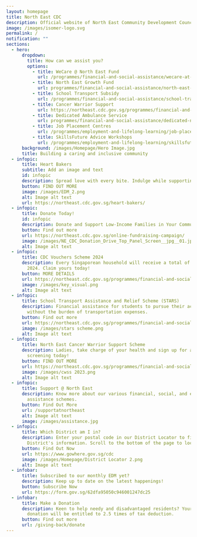 ```yaml
---
layout: homepage
title: North East CDC
description: Official website of North East Community Development Council (NE CDC)
image: /images/isomer-logo.svg
permalink: /
notification: ""
sections:
  - hero:
      dropdown:
        title: How can we assist you?
        options:
          - title: WeCare @ North East Fund
            url: /programmes/financial-and-social-assistance/wecare-at-north-east
          - title: North East Growth Fund
            url: programmes/financial-and-social-assistance/north-east-growth-fund
          - title: School Transport Subsidy
            url: /programmes/financial-and-social-assistance/school-transport-subsidy
          - title: Cancer Warrior Support
            url: https://northeast.cdc.gov.sg/programmes/financial-and-social-assistance/cwss/
          - title: Dedicated Ambulance Service
            url: programmes/financial-and-social-assistance/dedicated-north-east-ambulance-service
          - title: Job Placement Centres
            url: /programmes/employment-and-lifelong-learning/job-placement-centres
          - title: SkillsFuture Advice Workshops
            url: /programmes/employment-and-lifelong-learning/skillsfuture-advice-workshops
      background: /images/Homepage/Hero Image.jpg
      title: Building a caring and inclusive community
  - infopic:
      title: Heart Bakers
      subtitle: Add an image and text
      id: infopic
      description: Spread love with every bite. Indulge while supporting a worthy cause!
      button: FIND OUT MORE
      image: /images/EDM_2.png
      alt: Image alt text
      url: https://northeast.cdc.gov.sg/heart-bakers/
  - infopic:
      title: Donate Today!
      id: infopic
      description: Donate and Support Low-Income Families in Your Community!
      button: Find out more
      url: https://northeast.cdc.gov.sg/online-fundraising-campaign/
      image: /images/NE_CDC_Donation_Drive_Top_Panel_Screen__jpg__01.jpg
      alt: Image alt text
  - infopic:
      title: CDC Vouchers Scheme 2024
      description: Every Singaporean household will receive a total of $500 CDC in
        2024. Claim yours today!
      button: MORE DETAILS
      url: https://northeast.cdc.gov.sg/programmes/financial-and-social-assistance/cdc-vouchers
      image: /images/key_visual.png
      alt: Image alt text
  - infopic:
      title: School Transport Assistance and Relief Scheme (STARS)
      description: Financial assistance for students to pursue their academic journey
        without the burden of transportation expenses.
      button: Find out more
      url: https://northeast.cdc.gov.sg/programmes/financial-and-social-assistance/stars/
      image: /images/stars scheme.png
      alt: Image alt text
  - infopic:
      title: North East Cancer Warrior Support Scheme
      description: Ladies, take charge of your health and sign up for a free mammogram
        screening today!
      button: FIND OUT MORE
      url: https://northeast.cdc.gov.sg/programmes/financial-and-social-assistance/cwss/
      image: /images/cwss 2023.png
      alt: Image alt text
  - infopic:
      title: Support @ North East
      description: Know more about our various financial, social, and employment
        assistance schemes.
      button: Find Out More
      url: /supportatnortheast
      alt: Image alt text
      image: /images/assistance.jpg
  - infopic:
      title: Which District am I in?
      description: Enter your postal code in our District Locator to find out your
        District's information. Scroll to the bottom of the page to locate it.
      button: Find Out Now
      url: https://www.gowhere.gov.sg/cdc
      image: /images/Homepage/District Locator 2.png
      alt: Image alt text
  - infobar:
      title: Subscribed to our monthly EDM yet?
      description: Keep up to date on the latest happenings!
      button: Subscribe Now
      url: https://form.gov.sg/62dfa95050c946001247dc25
  - infobar:
      title: Make a Donation
      description: Keen to help needy and disadvantaged residents? Your generous
        donation will be entitled to 2.5 times of tax deduction.
      button: Find out more
      url: /giving-back/donate
---
```

